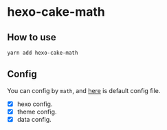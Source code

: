 # hexo-cake-math

## How to use
```bash
yarn add hexo-cake-math
```

## Config
You can config by `math`, and [here](default.yaml) is default config file.

- [x] hexo config.
- [x] theme config.
- [x] data config.
